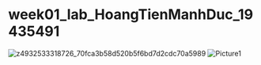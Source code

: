 # week01_lab_HoangTienManhDuc_19435491
![z4932533318726_70fca3b58d520b5f6bd7d2cdc70a5989](https://github.com/hoangtienmanhduc/fe_doantotnghiep/assets/99623646/d9e2a71c-13ab-4a2c-b762-88d37ffd2a24)
![Picture1](https://github.com/user-attachments/assets/15666e5c-98cf-45ba-bf3c-faad57c34643)


